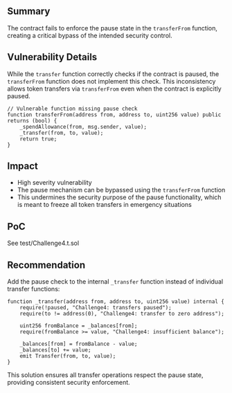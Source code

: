 ## Summary
The contract fails to enforce the pause state in the `transferFrom` function, creating a critical bypass of the intended security control.

## Vulnerability Details
While the `transfer` function correctly checks if the contract is paused, the `transferFrom` function does not implement this check. This inconsistency allows token transfers via `transferFrom` even when the contract is explicitly paused.

```solidity
// Vulnerable function missing pause check
function transferFrom(address from, address to, uint256 value) public returns (bool) {
    _spendAllowance(from, msg.sender, value);
    _transfer(from, to, value);
    return true;
}
```

## Impact
- High severity vulnerability
- The pause mechanism can be bypassed using the `transferFrom` function
- This undermines the security purpose of the pause functionality, which is meant to freeze all token transfers in emergency situations

## PoC

See test/Challenge4.t.sol

## Recommendation
Add the pause check to the internal `_transfer` function instead of individual transfer functions:

```solidity
function _transfer(address from, address to, uint256 value) internal {
    require(!paused, "Challenge4: transfers paused");
    require(to != address(0), "Challenge4: transfer to zero address");

    uint256 fromBalance = _balances[from];
    require(fromBalance >= value, "Challenge4: insufficient balance");

    _balances[from] = fromBalance - value;
    _balances[to] += value;
    emit Transfer(from, to, value);
}
```

This solution ensures all transfer operations respect the pause state, providing consistent security enforcement.
